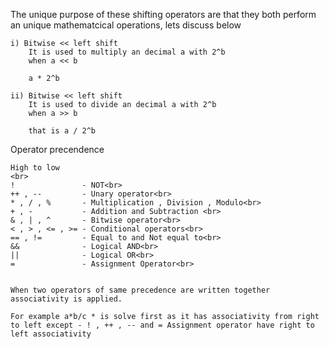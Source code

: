 The unique purpose of these shifting operators are that they both perform an unique mathematcical operations, lets  discuss below 

    i) Bitwise << left shift 
        It is used to multiply an decimal a with 2^b
        when a << b

        a * 2^b

    ii) Bitwise << left shift 
        It is used to divide an decimal a with 2^b
        when a >> b
        
        that is a / 2^b

Operator precendence 
<br>

    High to low 
    <br>
    !               - NOT<br>
    ++ , --         - Unary operator<br>
    * , / , %       - Multiplication , Division , Modulo<br>
    + , -           - Addition and Subtraction <br>
    & , | , ^       - Bitwise operator<br>
    < , > , <= , >= - Conditional operators<br>
    == , !=         - Equal to and Not equal to<br>
    &&              - Logical AND<br>
    ||              - Logical OR<br>
    =               - Assignment Operator<br>  


    When two operators of same precedence are written together associativity is applied.

    For example a*b/c * is solve first as it has associativity from right to left except - ! , ++ , -- and = Assignment operator have right to left associativity 
